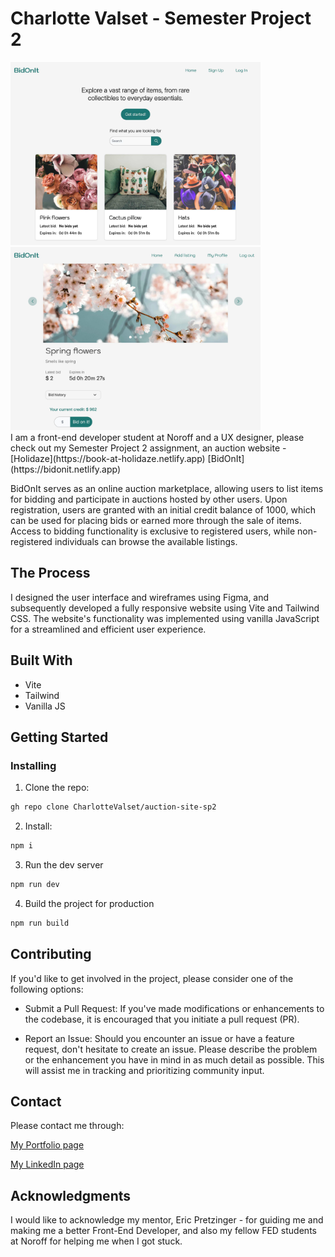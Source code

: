 # Charlotte Valset - Semester Project 2

<div class="flex flex-row">
<img src="./images/homepageScreenshot.jpg" alt="Homepage Screenshot" width="400"/>
<img src="./images/listingScreenshot.jpg" alt="Listing Screenshot" width="400"/>
</div>
I am a front-end developer student at Noroff and a UX designer, please check out my Semester Project 2 assignment, an auction website - [Holidaze](https://book-at-holidaze.netlify.app) [BidOnIt](https://bidonit.netlify.app)

BidOnIt serves as an online auction marketplace, allowing users to list items for bidding and participate in auctions hosted by other users. Upon registration, users are granted with an initial credit balance of 1000, which can be used for placing bids or earned more through the sale of items. Access to bidding functionality is exclusive to registered users, while non-registered individuals can browse the available listings.

## The Process

I designed the user interface and wireframes using Figma, and subsequently developed a fully responsive website using Vite and Tailwind CSS. The website's functionality was implemented using vanilla JavaScript for a streamlined and efficient user experience.

## Built With

- Vite
- Tailwind
- Vanilla JS

## Getting Started

### Installing

1. Clone the repo:

```bash
gh repo clone CharlotteValset/auction-site-sp2
```

2. Install:

```bash
npm i
```

3. Run the dev server

```bash
npm run dev
```

4. Build the project for production

```bash
npm run build
```

## Contributing

If you'd like to get involved in the project, please consider one of the following options:

- Submit a Pull Request:
  If you've made modifications or enhancements to the codebase, it is encouraged that you initiate a pull request (PR).

- Report an Issue:
  Should you encounter an issue or have a feature request, don't hesitate to create an issue. Please describe the problem or the enhancement you have in mind in as much detail as possible. This will assist me in tracking and prioritizing community input.

## Contact

Please contact me through:

[My Portfolio page](https://charlottevalset-portfolio.netlify.app)

[My LinkedIn page](https://www.linkedin.com/in/charlotte-valset-6195b521a/)

## Acknowledgments

I would like to acknowledge my mentor, Eric Pretzinger - for guiding me and making me a better Front-End Developer, and also my fellow FED students at Noroff for helping me when I got stuck.
